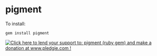 # pigment

To install:

```
gem install pigment
```

<a href='http://www.pledgie.com/campaigns/18945'><img alt='Click here to lend your support to: pigment (ruby gem) and make a donation at www.pledgie.com !' src='http://www.pledgie.com/campaigns/18945.png?skin_name=chrome' border='0' /></a>